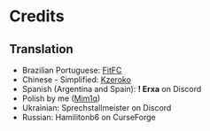 # Credits

## Translation

- Brazilian Portuguese: [FitFC](https://github.com/FITFC)
- Chinese - Simplified: [Kzeroko](https://github.com/Kzeroko)
- Spanish (Argentina and Spain): **! Erxa** on Discord
- Polish by me ([Mim1q](https://github.com/Mim1q))
- Ukrainian: Sprechstallmeister on Discord
- Russian: Hamilitonb6 on CurseForge